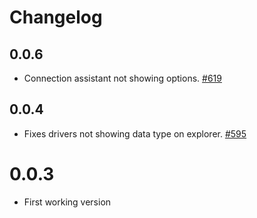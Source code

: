 # Changelog

## 0.0.6

- Connection assistant not showing options. [#619](https://github.com/mtxr/vscode-sqltools/issues/619)

## 0.0.4

- Fixes drivers not showing data type on explorer. [#595](https://github.com/mtxr/vscode-sqltools/issues/595)

# 0.0.3
- First working version
